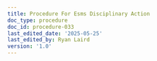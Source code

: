 ```yaml
---
title: Procedure For Esms Disciplinary Action
doc_type: procedure
doc_id: procedure-033
last_edited_date: '2025-05-25'
last_edited_by: Ryan Laird
version: '1.0'
---
```


<!-- Unsupported block type: table_of_contents -->

<!-- Unsupported block type: unsupported -->
